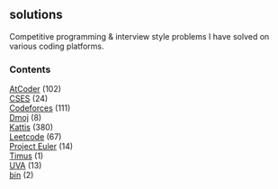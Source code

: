 ## solutions

Competitive programming & interview style problems I have solved on various coding platforms.

### Contents
[AtCoder](https://github.com/terror/CompetitiveProgramming/blob/master/AtCoder/) (102)<br/>
[CSES](https://github.com/terror/CompetitiveProgramming/blob/master/CSES/) (24)<br/>
[Codeforces](https://github.com/terror/CompetitiveProgramming/blob/master/Codeforces/) (111)<br/>
[Dmoj](https://github.com/terror/CompetitiveProgramming/blob/master/Dmoj/) (8)<br/>
[Kattis](https://github.com/terror/CompetitiveProgramming/blob/master/Kattis/) (380)<br/>
[Leetcode](https://github.com/terror/CompetitiveProgramming/blob/master/Leetcode/) (67)<br/>
[Project Euler](https://github.com/terror/CompetitiveProgramming/blob/master/Project%20Euler/) (14)<br/>
[Timus](https://github.com/terror/CompetitiveProgramming/blob/master/Timus/) (1)<br/>
[UVA](https://github.com/terror/CompetitiveProgramming/blob/master/UVA/) (13)<br/>
[bin](https://github.com/terror/CompetitiveProgramming/blob/master/bin/) (2)<br/>
